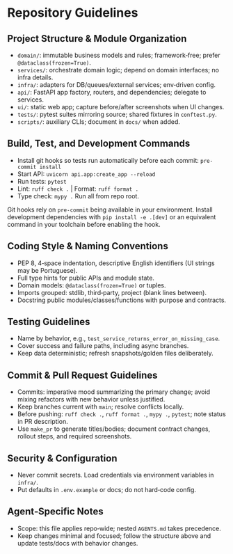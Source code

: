 # Repository Guidelines

## Project Structure & Module Organization
- `domain/`: immutable business models and rules; framework‑free; prefer `@dataclass(frozen=True)`.
- `services/`: orchestrate domain logic; depend on domain interfaces; no infra details.
- `infra/`: adapters for DB/queues/external services; env‑driven config.
- `api/`: FastAPI app factory, routers, and dependencies; delegate to services.
- `ui/`: static web app; capture before/after screenshots when UI changes.
- `tests/`: pytest suites mirroring source; shared fixtures in `conftest.py`.
- `scripts/`: auxiliary CLIs; document in `docs/` when added.

## Build, Test, and Development Commands
- Install git hooks so tests run automatically before each commit: `pre-commit install`
- Start API: `uvicorn api.app:create_app --reload`
- Run tests: `pytest`
- Lint: `ruff check .` | Format: `ruff format .`
- Type check: `mypy .`
Run all from repo root.

Git hooks rely on `pre-commit` being available in your environment. Install development dependencies with `pip install -e .[dev]` or an equivalent command in your toolchain before enabling the hook.

## Coding Style & Naming Conventions
- PEP 8, 4‑space indentation, descriptive English identifiers (UI strings may be Portuguese).
- Full type hints for public APIs and module state.
- Domain models: `@dataclass(frozen=True)` or tuples.
- Imports grouped: stdlib, third‑party, project (blank lines between).
- Docstring public modules/classes/functions with purpose and contracts.

## Testing Guidelines
- Name by behavior, e.g., `test_service_returns_error_on_missing_case`.
- Cover success and failure paths, including async branches.
- Keep data deterministic; refresh snapshots/golden files deliberately.

## Commit & Pull Request Guidelines
- Commits: imperative mood summarizing the primary change; avoid mixing refactors with new behavior unless justified.
- Keep branches current with `main`; resolve conflicts locally.
- Before pushing: `ruff check .`, `ruff format .`, `mypy .`, `pytest`; note status in PR description.
- Use `make_pr` to generate titles/bodies; document contract changes, rollout steps, and required screenshots.

## Security & Configuration
- Never commit secrets. Load credentials via environment variables in `infra/`.
- Put defaults in `.env.example` or docs; do not hard‑code config.

## Agent‑Specific Notes
- Scope: this file applies repo‑wide; nested `AGENTS.md` takes precedence.
- Keep changes minimal and focused; follow the structure above and update tests/docs with behavior changes.

